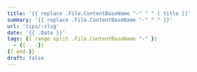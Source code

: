 ```yaml
---
title: '{{ replace .File.ContentBaseName "-" " " | title }}'
summary: '{{ replace .File.ContentBaseName "-" " " }}'
url: 'tips/:slug'
date: '{{ .Date }}'
tags: {{ range split .File.ContentBaseName "-" }}
  - {{ . -}}
{{ end }}
draft: false
---
```

